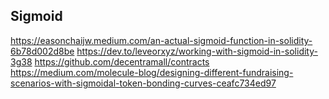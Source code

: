 

## Sigmoid


https://easonchaijw.medium.com/an-actual-sigmoid-function-in-solidity-6b78d002d8be
https://dev.to/leveorxyz/working-with-sigmoid-in-solidity-3g38
https://github.com/decentramall/contracts
https://medium.com/molecule-blog/designing-different-fundraising-scenarios-with-sigmoidal-token-bonding-curves-ceafc734ed97

